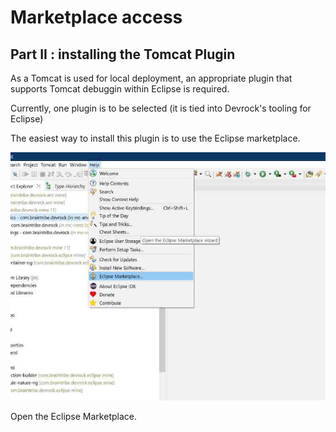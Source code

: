 # Marketplace access

## Part II : installing the Tomcat Plugin

As a Tomcat is used for local deployment, an appropriate plugin that supports Tomcat debuggin within Eclipse is required.

Currently, one plugin is to be selected (it is tied into Devrock's tooling for Eclipse)

The easiest way to install this plugin is to use the Eclipse marketplace.

![picture of marketplace call](./images/01.tomcat.jpg "Eclipse's market place call")

Open the Eclipse Marketplace.

